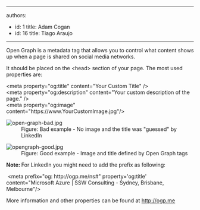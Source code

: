 

---
authors:
  - id: 1
    title: Adam Cogan
  - id: 16
    title: Tiago Araujo
---




<span class='intro'> Open Graph is a metadata tag that&#160;allows you to control what content shows up when a page is shared on social media networks.<br> </span>

<p>It should be placed on the &lt;head&gt; section of your page. The most used properties are&#58;</p><p class="ssw15-rteElement-CodeArea">&lt;meta property=&quot;og&#58;title&quot; content=&quot;Your Custom Title&quot; /&gt;<br>&lt;meta property=&quot;og&#58;description&quot; content=&quot;Your custom description of the page.&quot; /&gt;<br>&lt;meta property=&quot;og&#58;image&quot; content=&quot;https&#58;//www.YourCustomImage.jpg&quot;/&gt;​<br></p><dl class="badImage"><dt> 
      <img src="/PublishingImages/open-graph-bad.jpg" alt="open-graph-bad.jpg" />​ </dt><dd>Figure&#58; Bad example - No image and the title was &quot;guessed&quot; by LinkedIn</dd></dl><dl class="goodImage"><dt>
      <img src="/PublishingImages/opengraph-good.jpg" alt="opengraph-good.jpg" />
   </dt><dd>Figure&#58; Good example - Image and title defined by Open Graph tags​<br></dd></dl><p> 
   <b>Note&#58;&#160;</b>For LinkedIn you might need to&#160;add the prefix as following&#58;</p><p class="ssw15-rteElement-CodeArea">&#160;&lt;meta<span class="ssw15-rteStyle-Highlight"> prefix=&quot;og&#58; http&#58;//ogp.me/ns#&quot;</span> property='og&#58;title' content=&quot;Microsoft Azure | SSW Consulting - Sydney, Brisbane, Melbourne&quot;/&gt;​<br></p><p class="ssw15-rteElement-P">More information and other properties can be found at&#160;<a href="http&#58;//ogp.me/" target="_blank">http&#58;//ogp.me​</a><br></p>


